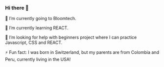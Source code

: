 ### Hi there 👋

🔭 I’m currently going to Bloomtech.

🌱 I’m currently learning REACT.

🤔 I’m looking for help with beginners project where I can practice Javascript, CSS and REACT.

⚡ Fun fact: I was born in Switzerland, but my parents are from Colombia and Peru, currently living in the USA!

<!--
**willyvegat/willyvegat** is a ✨ _special_ ✨ repository because its `README.md` (this file) appears on your GitHub profile.

Here are some ideas to get you started:

- 
- 🌱 I’m currently learning REACT
- 👯 I’m looking to collaborate on ...
-
- 💬 Ask me about health stuff
- 📫 How to reach me: ...
- 😄 Pronouns: ...
- 
-->

